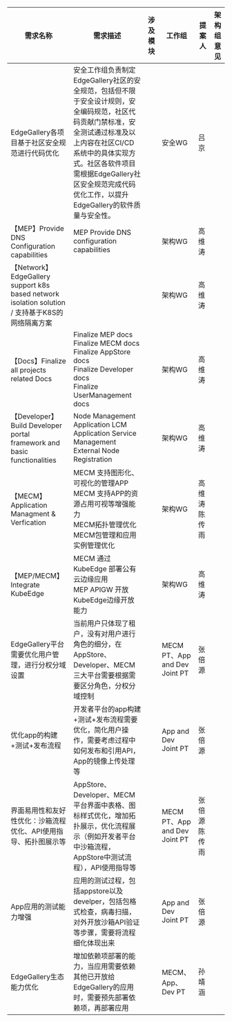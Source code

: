 | **需求名称**                 | **需求描述**         | **涉及模块** | **工作组**              | <img width=400/>**提案人** | **架构组意见** |
|---------------------------------|------------------|-------------|-----------|------------|---------------|
|          EdgeGallery各项目基于社区安全规范进行代码优化               |     安全工作组负责制定EdgeGallery社区的安全规范，包括但不限于安全设计规则，安全编码规范，社区代码贡献门禁标准，安全测试通过标准及以上内容在社区CI/CD系统中的具体实现方式。社区各软件项目需根据EdgeGallery社区安全规范完成代码优化工作，以提升EdgeGallery的软件质量与安全性。     |  |       安全WG          | 吕京 |  |
| 【MEP】Provide DNS Configuration capabilities | MEP Provide DNS configuration capabilities  | | 架构WG | 高维涛 |  |
| 【Network】EdgeGallery support k8s based network isolation solution / 支持基于K8S的网络隔离方案 |  |  |  架构WG | 高维涛 |  |
| 【Docs】Finalize all projects related Docs | Finalize MEP docs<br>Finalize MECM docs<br>Finalize AppStore docs<br>Finalize Developer docs<br>Finalize UserManagement docs |  | 架构WG | 高维涛 |  |
| 【Developer】Build Developer portal framework and basic functionalities | Node Management<br>Application LCM<br>Application Service Management<br>External Node Registration |  | 架构WG | 高维涛 |  |
| 【MECM】Application Managment & Verfication | MECM 支持图形化、可视化的管理APP<br>MECM 支持APP的资源占用可视等增强能力<br>MECM拓扑管理优化<br>MECM包管理和应用实例管理优化 |   | 架构WG | 高维涛<br>陈传雨 |  |
| 【MEP/MECM】Integrate KubeEdge | MECM 通过KubeEdge 部署公有云边缘应用<br>MEP APIGW 开放KubeEdge边缘开放能力 |  | 架构WG | 高维涛 |  |
| EdgeGallery平台需要优化用户管理，进行分权分域设置 | 当前用户只体现了租户，没有对用户进行角色的细分，在AppStore、Developer、MECM三大平台需要根据需要区分角色，分权分域控制 |  | MECM PT、App and Dev Joint PT | 张倍源 |  |
| 优化app的构建+测试+发布流程 | 开发者平台的app构建+测试+发布流程需要优化，简化用户操作，需要考虑过程中如何发布和引用API，App的镜像上传处理等 |  | App and Dev Joint PT | 张倍源 |  |
| 界面易用性和友好性优化：沙箱流程优化、API使用指导、拓扑图展示等 | AppStore、Developer、MECM平台界面中表格、图标样式优化，增加拓扑展示，优化流程展示（例如开发者平台中沙箱流程，AppStore中测试流程），API使用指导等 |  | MECM PT、App and Dev Joint PT | 张倍源<br>陈传雨 |  |
| App应用的测试能力增强 | 应用的测试过程，包括appstore以及develper，包括包格式检查，病毒扫描，对外开放沙箱API验证等步骤，需要将流程细化体现出来 |  | App and Dev Joint PT | 张倍源 |  |
| EdgeGallery生态能力优化 | 增加依赖项部署的能力，当应用需要依赖其他已开放给EdgeGallery的应用时，需要预先部署依赖项，再部署应用 |   |MECM、App、Dev PT | 孙靖涵 |  |